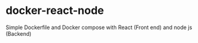 # docker-react-node
Simple Dockerfile and Docker compose with React (Front end) and node js (Backend)
